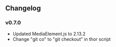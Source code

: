 ## Changelog

### v0.7.0

- Updated MediaElement.js to 2.13.2
- Change "git co" to "git checkout" in thor script
